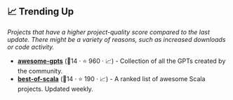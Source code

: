 ## 📈 Trending Up

_Projects that have a higher project-quality score compared to the last update. There might be a variety of reasons, such as increased downloads or code activity._

- <b><a href="https://github.com/taranjeet/awesome-gpts">awesome-gpts</a></b> (🥈14 ·  ⭐ 960 · 📈) - Collection of all the GPTs created by the community. <code><img src="https://www.python.org/static/favicon.ico" style="display:inline;" width="13" height="13"></code>
- <b><a href="https://github.com/stkeky/best-of-scala">best-of-scala</a></b> (🥉14 ·  ⭐ 190 · 📈) - A ranked list of awesome Scala projects. Updated weekly.

